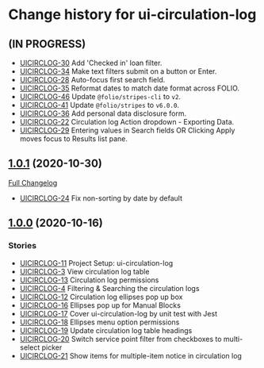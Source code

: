 # Change history for ui-circulation-log

## (IN PROGRESS)

* [UICIRCLOG-30](https://issues.folio.org/browse/UICIRCLOG-30) Add 'Checked in' loan filter.
* [UICIRCLOG-34](https://issues.folio.org/browse/UICIRCLOG-34) Make text filters submit on a button or Enter.
* [UICIRCLOG-28](https://issues.folio.org/browse/UICIRCLOG-28) Auto-focus first search field.
* [UICIRCLOG-35](https://issues.folio.org/browse/UICIRCLOG-35) Reformat dates to match date format across FOLIO.
* [UICIRCLOG-46](https://issues.folio.org/browse/UICIRCLOG-46) Update `@folio/stripes-cli` to `v2`.
* [UICIRCLOG-41](https://issues.folio.org/browse/UICIRCLOG-41) Update `@folio/stripes` to `v6.0.0`.
* [UICIRCLOG-36](https://issues.folio.org/browse/UICIRCLOG-36) Add personal data disclosure form.
* [UICIRCLOG-22](https://issues.folio.org/browse/UICIRCLOG-22) Circulation log Action dropdown - Exporting Data.
* [UICIRCLOG-29](https://issues.folio.org/browse/UICIRCLOG-29) Entering values in Search fields OR Clicking Apply moves focus to Results list pane.

## [1.0.1](https://github.com/folio-org/ui-circulation-log/tree/v1.0.1) (2020-10-30)
[Full Changelog](https://github.com/folio-org/ui-circulation-log/compare/v1.0.0...v1.0.1)

* [UICIRCLOG-24](https://issues.folio.org/browse/UICIRCLOG-24) Fix non-sorting by date by default

## [1.0.0](https://github.com/folio-org/ui-circulation-log/tree/v1.0.0) (2020-10-16)

### Stories
* [UICIRCLOG-11](https://issues.folio.org/browse/UICIRCLOG-11) Project Setup: ui-circulation-log
* [UICIRCLOG-3](https://issues.folio.org/browse/UICIRCLOG-3) View circulation log table
* [UICIRCLOG-13](https://issues.folio.org/browse/UICIRCLOG-13) Circulation log permissions
* [UICIRCLOG-4](https://issues.folio.org/browse/UICIRCLOG-4) Filtering & Searching the circulation logs
* [UICIRCLOG-12](https://issues.folio.org/browse/UICIRCLOG-12) Circulation log ellipses pop up box
* [UICIRCLOG-16](https://issues.folio.org/browse/UICIRCLOG-16) Ellipses pop up for Manual Blocks
* [UICIRCLOG-17](https://issues.folio.org/browse/UICIRCLOG-17) Cover ui-circulation-log by unit test with Jest
* [UICIRCLOG-18](https://issues.folio.org/browse/UICIRCLOG-18) Ellipses menu option permissions
* [UICIRCLOG-19](https://issues.folio.org/browse/UICIRCLOG-19) Update circulation log table headings
* [UICIRCLOG-20](https://issues.folio.org/browse/UICIRCLOG-20) Switch service point filter from checkboxes to multi-select picker
* [UICIRCLOG-21](https://issues.folio.org/browse/UICIRCLOG-21) Show items for multiple-item notice in circulation log
